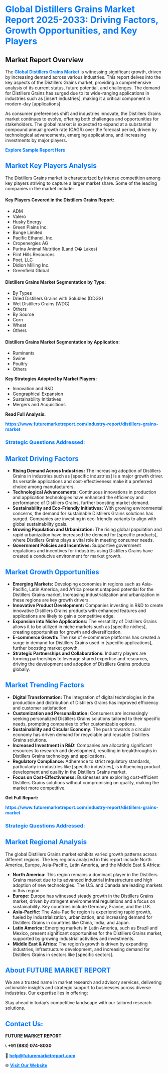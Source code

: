 <h1 style="color: #007BFF;">Global Distillers Grains Market Report 2025-2033: Driving Factors, Growth Opportunities, and Key Players</h1>

<section id="overview">
<h2>Market Report Overview</h2>
<p>The <a href="https://www.futuremarketreport.com/industry-report/distillers-grains-market" style="color: #007BFF; text-decoration: none;"><strong>Global Distillers Grains Market</strong></a> is witnessing significant growth, driven by increasing demand across various industries. This report delves into the key aspects of the Distillers Grains market, providing a comprehensive analysis of its current status, future potential, and challenges. The demand for Distillers Grains has surged due to its wide-ranging applications in industries such as [insert industries], making it a critical component in modern-day [applications].</p>
<p>As consumer preferences shift and industries innovate, the Distillers Grains market continues to evolve, offering both challenges and opportunities for stakeholders. The global market is expected to expand at a substantial compound annual growth rate (CAGR) over the forecast period, driven by technological advancements, emerging applications, and increasing investments by major players.</p>
</section>

<section id="overview">
<p><a href="https://www.futuremarketreport.com/request-sample/reportId=103797" style="color: #007BFF; text-decoration: none;"><strong>Explore Sample Report Here</strong></a></p>
</section>

<section id="key-players">
<h2 style="color: #007BFF;">Market Key Players Analysis</h2>
<p>The Distillers Grains market is characterized by intense competition among key players striving to capture a larger market share. Some of the leading companies in the market include:</p>
<h4>Key Players Covered in the Distillers Grains Report:</h4>
<ul><li>ADM</li><li>Valero</li><li>Husky Energy</li><li>Green Plains Inc.</li><li>Bunge Limited</li><li>Pacific Ethanol, Inc.</li><li>Cropenergies AG</li><li>Purina Animal Nutrition (Land O� Lakes)</li><li>Flint Hills Resources</li><li>Poet, LLC</li><li>Didion Milling Inc.</li><li>Greenfield Global</li></ul>
<h4>Distillers Grains Market Segmentation by Type:</h4>
<ul><li>By Types</li><li>Dried Distillers Grains with Solubles (DDGS)</li><li>Wet Distillers Grains (WDG)</li><li>Others</li><li>By Source</li><li>Corn</li><li>Wheat</li><li>Others</li></ul>

<h4>Distillers Grains Market Segmentation by Application:</h4>
<ul><li>Ruminants</li><li>Swine</li><li>Poultry</li><li>Others</li></ul>
<p><strong>Key Strategies Adopted by Market Players:</strong></p>
<ul>
<li>Innovation and R&D</li>
<li>Geographical Expansion</li>
<li>Sustainability Initiatives</li>
<li>Mergers and Acquisitions</li>
</ul>
</section>

<section>
<p><strong>Read Full Analysis: </strong></p><a href="https://www.futuremarketreport.com/industry-report/distillers-grains-market" style="color: #007BFF; text-decoration: none;"><strong>https://www.futuremarketreport.com/industry-report/distillers-grains-market</strong></a>
<h3 style="color: #007BFF;">Strategic Questions Addressed:</h3>
</section>

<section id="driving-factors">
<h2 style="color: #007BFF;">Market Driving Factors</h2>
<ul>
<li><strong>Rising Demand Across Industries:</strong> The increasing adoption of Distillers Grains in industries such as [specific industries] is a major growth driver. Its versatile applications and cost-effectiveness make it a preferred choice among manufacturers.</li>
<li><strong>Technological Advancements:</strong> Continuous innovations in production and application technologies have enhanced the efficiency and performance of Distillers Grains, further boosting market demand.</li>
<li><strong>Sustainability and Eco-Friendly Initiatives:</strong> With growing environmental concerns, the demand for sustainable Distillers Grains solutions has surged. Companies are investing in eco-friendly variants to align with global sustainability goals.</li>
<li><strong>Growing Population and Urbanization:</strong> The rising global population and rapid urbanization have increased the demand for [specific products], where Distillers Grains plays a vital role in meeting consumer needs.</li>
<li><strong>Government Policies and Incentives:</strong> Supportive government regulations and incentives for industries using Distillers Grains have created a conducive environment for market growth.</li>
</ul>
</section>

<section id="growth-opportunities">
<h2 style="color: #007BFF;">Market Growth Opportunities</h2>
<ul>
<li><strong>Emerging Markets:</strong> Developing economies in regions such as Asia-Pacific, Latin America, and Africa present untapped potential for the Distillers Grains market. Increasing industrialization and urbanization in these regions are key growth drivers.</li>
<li><strong>Innovative Product Development:</strong> Companies investing in R&D to create innovative Distillers Grains products with enhanced features and applications are likely to gain a competitive edge.</li>
<li><strong>Expansion into Niche Applications:</strong> The versatility of Distillers Grains allows it to be utilized in niche markets such as [specific niches], creating opportunities for growth and diversification.</li>
<li><strong>E-commerce Growth:</strong> The rise of e-commerce platforms has created a surge in demand for Distillers Grains used in [specific applications], further boosting market growth.</li>
<li><strong>Strategic Partnerships and Collaborations:</strong> Industry players are forming partnerships to leverage shared expertise and resources, driving the development and adoption of Distillers Grains products globally.</li>
</ul>
</section>

<section id="trending-factors">
<h2 style="color: #007BFF;">Market Trending Factors</h2>
<ul>
<li><strong>Digital Transformation:</strong> The integration of digital technologies in the production and distribution of Distillers Grains has improved efficiency and customer satisfaction.</li>
<li><strong>Customization and Personalization:</strong> Consumers are increasingly seeking personalized Distillers Grains solutions tailored to their specific needs, prompting companies to offer customizable options.</li>
<li><strong>Sustainability and Circular Economy:</strong> The push towards a circular economy has driven demand for recyclable and reusable Distillers Grains solutions.</li>
<li><strong>Increased Investment in R&D:</strong> Companies are allocating significant resources to research and development, resulting in breakthroughs in Distillers Grains technology and applications.</li>
<li><strong>Regulatory Compliance:</strong> Adherence to strict regulatory standards, particularly in industries like [specific industries], is influencing product development and quality in the Distillers Grains market.</li>
<li><strong>Focus on Cost-Effectiveness:</strong> Businesses are exploring cost-efficient Distillers Grains solutions without compromising on quality, making the market more competitive.</li>
</ul>
</section>

<section>
<p><strong>Get Full Report: </strong></p><a href="https://www.futuremarketreport.com/industry-report/distillers-grains-market" style="color: #007BFF; text-decoration: none;"><strong>https://www.futuremarketreport.com/industry-report/distillers-grains-market</strong></a>
<h3 style="color: #007BFF;">Strategic Questions Addressed:</h3>
</section>


<section id="regional-analysis">
<h2 style="color: #007BFF;">Market Regional Analysis</h2>
<p>The global Distillers Grains market exhibits varied growth patterns across different regions. The key regions analyzed in this report include North America, Europe, Asia-Pacific, Latin America, and the Middle East & Africa:</p>
<ul>
<li><strong>North America:</strong> This region remains a dominant player in the Distillers Grains market due to its advanced industrial infrastructure and high adoption of new technologies. The U.S. and Canada are leading markets in this region.</li>
<li><strong>Europe:</strong> Europe has witnessed steady growth in the Distillers Grains market, driven by stringent environmental regulations and a focus on sustainability. Key countries include Germany, France, and the U.K.</li>
<li><strong>Asia-Pacific:</strong> The Asia-Pacific region is experiencing rapid growth, fueled by industrialization, urbanization, and increasing demand for Distillers Grains in countries like China, India, and Japan.</li>
<li><strong>Latin America:</strong> Emerging markets in Latin America, such as Brazil and Mexico, present significant opportunities for the Distillers Grains market, supported by growing industrial activities and investments.</li>
<li><strong>Middle East & Africa:</strong> The region’s growth is driven by expanding industries, infrastructure development, and increasing demand for Distillers Grains in sectors like [specific sectors].</li>
</ul>
</section>

<footer>
<h2 style="color: #007BFF;">About FUTURE MARKET REPORT</h2>
<p>We are a trusted name in market research and advisory services, delivering actionable insights and strategic support to businesses across diverse industries. Our expertise lies in offering:</p>

<p>Stay ahead in today’s competitive landscape with our tailored research solutions.</p>

<h2 style="color: #007BFF;">Contact Us:</h2>
<p><strong>FUTURE MARKET REPORT</strong></p>
<p>📞 <strong>+91 (883) 074-8030</strong></p>
<p>📧 <strong><a href="mailto:help@futuremarketreport.com" style="color: #007BFF;">help@futuremarketreport.com</a></strong></p>
<p>🌐 <strong><a href="https://www.futuremarketreport.com/" style="color: #007BFF;">Visit Our Website</a></strong></p>
</footer>